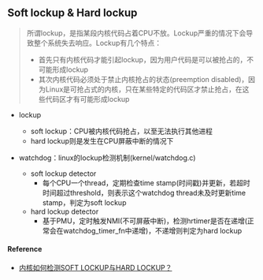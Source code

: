 ## Soft lockup & Hard lockup

> 所谓lockup，是指某段内核代码占着CPU不放。Lockup严重的情况下会导致整个系统失去响应。Lockup有几个特点：
> * 首先只有内核代码才能引起lockup，因为用户代码是可以被抢占的，不可能形成lockup
> * 其次内核代码必须处于禁止内核抢占的状态(preemption disabled)，因为Linux是可抢占式的内核，只在某些特定的代码区才禁止抢占，在这些代码区才有可能形成lockup

* lockup
    * soft lockup：CPU被内核代码抢占，以至无法执行其他进程
    * hard lockup则是发生在CPU屏蔽中断的情况下

* watchdog：linux的lockup检测机制(kernel/watchdog.c)
    * soft lockup detector
        * 每个CPU一个thread，定期检查time stamp(时间戳)并更新，若超时时间超过threshold，则表示这个watchdog thread未及时更新time stamp，判定为soft lockup
    * hard lockup detector
        * 基于PMU，定时触发NMI(不可屏蔽中断)，检测hrtimer是否在递增(正常会在watchdog_timer_fn中递增)，不递增则判定为hard lockup


#### Reference
* [内核如何检测SOFT LOCKUP与HARD LOCKUP？](http://linuxperf.com/?p=83)